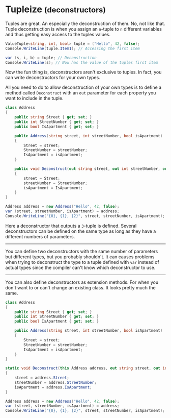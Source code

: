 # Tupleize <small>(deconstructors)</small>

Tuples are great. An especially the deconstruction of them. No, not like that.
Tuple deconstruction is when you assign an `n`-tuple to `n` different variables
and thus getting easy access to the tuples values.

```csharp
ValueTuple<string, int, bool> tuple = ("Hello", 42, false);
Console.WriteLine(tuple.Item1); // Accessing the first item

var (s, i, b) = tuple; // Deconstruction
Console.WriteLine(s); // Now has the value of the tuples first item
```

Now the fun thing is, deconstructors aren't exclusive to tuples. In fact, you
can write deconstructors for your own types.

All you need to do to allow deconstruction of your own types is to define a
method called `Deconstruct` with an `out` parameter for each property you want
to include in the tuple.

```csharp
class Address
{
	public string Street { get; set; }
	public int StreetNumber { get; set; }
	public bool IsApartment { get; set; }

	public Address(string street, int streetNumber, bool isApartment)
	{
		Street = street;
		StreetNumber = streetNumber;
		IsApartment = isApartment;
	}

	public void Deconstruct(out string street, out int streetNumber, out bool isApartment)
	{
		street = Street;
		streetNumber = StreetNumber;
		isApartment = IsApartment;
	}
}

Address address = new Address("Hello", 42, false);
var (street, streetNumber, isApartment) = address;
Console.WriteLine("{0}, {1}, {2}", street, streetNumber, isApartment);
```

Here a deconstructor that outputs a `3`-tuple is defined. Several deconstructors
can be defined on the same type as long as they have a different numbers of
parameters.

--------------------------------------------------------------------------------

You can define two deconstructors with the same number of parameters but
different types, but you probably shouldn't. It can causes problems when trying
to deconstruct the type to a tuple defined with `var` instead of actual types
since the compiler can't know which deconstructor to use.

--------------------------------------------------------------------------------

You can also define deconstructors as extension methods. For when you don't want
to or can't change an existing class. It looks pretty much the same.

```csharp
class Address
{
	public string Street { get; set; }
	public int StreetNumber { get; set; }
	public bool IsApartment { get; set; }

	public Address(string street, int streetNumber, bool isApartment)
	{
		Street = street;
		StreetNumber = streetNumber;
		IsApartment = isApartment;
	}
}

static void Deconstruct(this Address address, out string street, out int streetNumber, out bool isApartment)
{
	street = address.Street;
	streetNumber = address.StreetNumber;
	isApartment = address.IsApartment;
}

Address address = new Address("Hello", 42, false);
var (street, streetNumber, isApartment) = address;
Console.WriteLine("{0}, {1}, {2}", street, streetNumber, isApartment);
```
